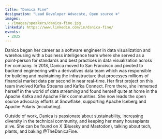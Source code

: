 ```yaml
---
title: "Danica Fine"
designation: "Lead Developer Advocate, Open source ❄️"
images:
 - /images/speakers/danica-fine.jpg
linkedin: https://www.linkedin.com/in/danica-fine/
events:
 - 2025
--- 
```


Danica began her career as a software engineer in data visualization and warehousing with a business intelligence team where she served as a point-person for standards and best practices in data visualization across her company. In 2018, Danica moved to San Francisco and pivoted to backend engineering with a derivatives data team which was responsible for building and maintaining the infrastructure that processes millions of financial market data per second in near real-time. Her first project on this team involved Kafka Streams and Kafka Connect. From there, she immersed herself in the world of data streaming and found herself quite at home in the Apache Kafka and Apache Flink communities. She now leads the open source advocacy efforts at Snowflake, supporting Apache Iceberg and Apache Polaris (incubating).
 
 
 
Outside of work, Danica is passionate about sustainability, increasing diversity in the technical community, and keeping her many houseplants alive. She can be found on X (Bluesky and Mastodon), talking about tech, plants, and baking @TheDanicaFine.